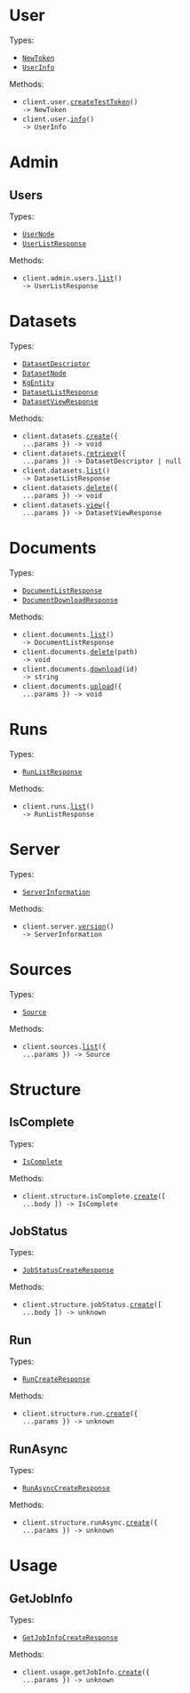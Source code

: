 # User

Types:

- <code><a href="./src/resources/user.ts">NewToken</a></code>
- <code><a href="./src/resources/user.ts">UserInfo</a></code>

Methods:

- <code title="post /user/create_test_token">client.user.<a href="./src/resources/user.ts">createTestToken</a>() -> NewToken</code>
- <code title="get /user/info">client.user.<a href="./src/resources/user.ts">info</a>() -> UserInfo</code>

# Admin

## Users

Types:

- <code><a href="./src/resources/admin/users.ts">UserNode</a></code>
- <code><a href="./src/resources/admin/users.ts">UserListResponse</a></code>

Methods:

- <code title="get /admin/users/list">client.admin.users.<a href="./src/resources/admin/users.ts">list</a>() -> UserListResponse</code>

# Datasets

Types:

- <code><a href="./src/resources/datasets.ts">DatasetDescriptor</a></code>
- <code><a href="./src/resources/datasets.ts">DatasetNode</a></code>
- <code><a href="./src/resources/datasets.ts">KgEntity</a></code>
- <code><a href="./src/resources/datasets.ts">DatasetListResponse</a></code>
- <code><a href="./src/resources/datasets.ts">DatasetViewResponse</a></code>

Methods:

- <code title="post /dataset/create">client.datasets.<a href="./src/resources/datasets.ts">create</a>({ ...params }) -> void</code>
- <code title="get /dataset/info">client.datasets.<a href="./src/resources/datasets.ts">retrieve</a>({ ...params }) -> DatasetDescriptor | null</code>
- <code title="get /dataset/list">client.datasets.<a href="./src/resources/datasets.ts">list</a>() -> DatasetListResponse</code>
- <code title="delete /dataset/delete">client.datasets.<a href="./src/resources/datasets.ts">delete</a>({ ...params }) -> void</code>
- <code title="get /dataset/view">client.datasets.<a href="./src/resources/datasets.ts">view</a>({ ...params }) -> DatasetViewResponse</code>

# Documents

Types:

- <code><a href="./src/resources/documents.ts">DocumentListResponse</a></code>
- <code><a href="./src/resources/documents.ts">DocumentDownloadResponse</a></code>

Methods:

- <code title="get /documents/list">client.documents.<a href="./src/resources/documents.ts">list</a>() -> DocumentListResponse</code>
- <code title="delete /documents/delete/{path}">client.documents.<a href="./src/resources/documents.ts">delete</a>(path) -> void</code>
- <code title="get /documents/download/{id}">client.documents.<a href="./src/resources/documents.ts">download</a>(id) -> string</code>
- <code title="post /documents/upload">client.documents.<a href="./src/resources/documents.ts">upload</a>({ ...params }) -> void</code>

# Runs

Types:

- <code><a href="./src/resources/runs.ts">RunListResponse</a></code>

Methods:

- <code title="get /runs/list">client.runs.<a href="./src/resources/runs.ts">list</a>() -> RunListResponse</code>

# Server

Types:

- <code><a href="./src/resources/server.ts">ServerInformation</a></code>

Methods:

- <code title="get /server/version">client.server.<a href="./src/resources/server.ts">version</a>() -> ServerInformation</code>

# Sources

Types:

- <code><a href="./src/resources/sources.ts">Source</a></code>

Methods:

- <code title="get /source/get_sources">client.sources.<a href="./src/resources/sources.ts">list</a>({ ...params }) -> Source</code>

# Structure

## IsComplete

Types:

- <code><a href="./src/resources/structure/is-complete.ts">IsComplete</a></code>

Methods:

- <code title="post /structure/is_complete">client.structure.isComplete.<a href="./src/resources/structure/is-complete.ts">create</a>([ ...body ]) -> IsComplete</code>

## JobStatus

Types:

- <code><a href="./src/resources/structure/job-status.ts">JobStatusCreateResponse</a></code>

Methods:

- <code title="post /structure/job_status">client.structure.jobStatus.<a href="./src/resources/structure/job-status.ts">create</a>([ ...body ]) -> unknown</code>

## Run

Types:

- <code><a href="./src/resources/structure/run.ts">RunCreateResponse</a></code>

Methods:

- <code title="post /structure/run">client.structure.run.<a href="./src/resources/structure/run.ts">create</a>({ ...params }) -> unknown</code>

## RunAsync

Types:

- <code><a href="./src/resources/structure/run-async.ts">RunAsyncCreateResponse</a></code>

Methods:

- <code title="post /structure/run_async">client.structure.runAsync.<a href="./src/resources/structure/run-async.ts">create</a>({ ...params }) -> unknown</code>

# Usage

## GetJobInfo

Types:

- <code><a href="./src/resources/usage/get-job-info.ts">GetJobInfoCreateResponse</a></code>

Methods:

- <code title="post /usage/get_job_info">client.usage.getJobInfo.<a href="./src/resources/usage/get-job-info.ts">create</a>({ ...params }) -> unknown</code>
